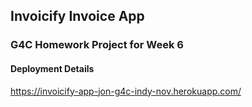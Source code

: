 ## Invoicify Invoice App

### G4C Homework Project for Week 6

#### Deployment Details

https://invoicify-app-jon-g4c-indy-nov.herokuapp.com/ 
